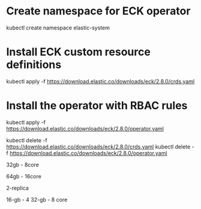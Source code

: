 # Create namespace for ECK operator
kubectl create namespace elastic-system

# Install ECK custom resource definitions
kubectl apply -f https://download.elastic.co/downloads/eck/2.8.0/crds.yaml

# Install the operator with RBAC rules
kubectl apply -f https://download.elastic.co/downloads/eck/2.8.0/operator.yaml



kubectl delete -f https://download.elastic.co/downloads/eck/2.8.0/crds.yaml 
kubectl delete -f https://download.elastic.co/downloads/eck/2.8.0/operator.yaml


32gb - 8core

64gb - 16core


2-replica



16-gb - 4
32-gb - 8 
core